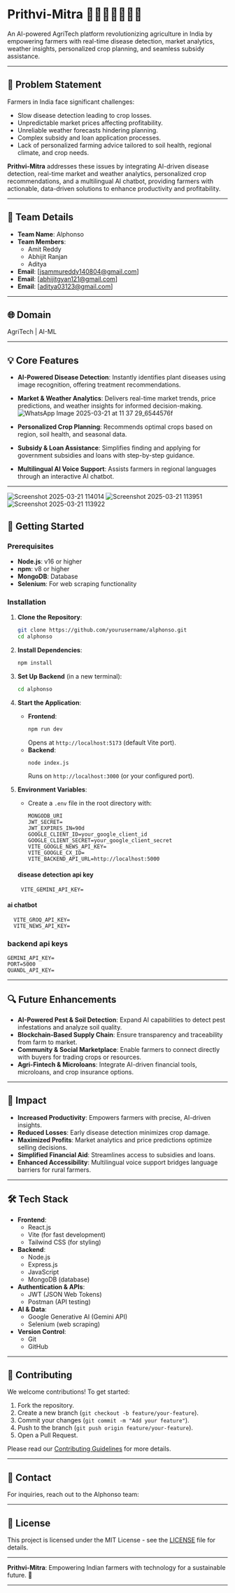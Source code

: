 # Prithvi-Mitra 🌿🧑🏻‍🌾💵🚜🌽

An AI-powered AgriTech platform revolutionizing agriculture in India by empowering farmers with real-time disease detection, market analytics, weather insights, personalized crop planning, and seamless subsidy assistance.

---

## 🎯 Problem Statement

Farmers in India face significant challenges:
- Slow disease detection leading to crop losses.
- Unpredictable market prices affecting profitability.
- Unreliable weather forecasts hindering planning.
- Complex subsidy and loan application processes.
- Lack of personalized farming advice tailored to soil health, regional climate, and crop needs.

**Prithvi-Mitra** addresses these issues by integrating AI-driven disease detection, real-time market and weather analytics, personalized crop recommendations, and a multilingual AI chatbot, providing farmers with actionable, data-driven solutions to enhance productivity and profitability.

---

## 👥 Team Details

- **Team Name**: Alphonso  
- **Team Members**:  
  - Amit Reddy  
  - Abhijit Ranjan  
  - Aditya  
- **Email**: [jsammureddy140804@gmail.com]  
- **Email**: [abhijitgyan121@gmail.com]
- **Email**: [aditya03123@gmail.com]

---

## 🌐 Domain

AgriTech | AI-ML

---

## 💡 Core Features

- **AI-Powered Disease Detection**: Instantly identifies plant diseases using image recognition, offering treatment recommendations.  
- **Market & Weather Analytics**: Delivers real-time market trends, price predictions, and weather insights for informed decision-making.  ![WhatsApp Image 2025-03-21 at 11 37 29_6544576f](https://github.com/user-attachments/assets/8fc59cf9-20c4-4b3e-822d-013da7a15eac)

- **Personalized Crop Planning**: Recommends optimal crops based on region, soil health, and seasonal data.  
- **Subsidy & Loan Assistance**: Simplifies finding and applying for government subsidies and loans with step-by-step guidance.  
- **Multilingual AI Voice Support**: Assists farmers in regional languages through an interactive AI chatbot.  

---
![Screenshot 2025-03-21 114014](https://github.com/user-attachments/assets/661bc7b1-84fe-4875-bdd5-73fdedd3b6e7)
![Screenshot 2025-03-21 113951](https://github.com/user-attachments/assets/bc256ee5-9455-48ef-afb5-3139e337c83e)
![Screenshot 2025-03-21 113922](https://github.com/user-attachments/assets/75feced1-fb54-4ba4-98f0-9c37cba49843)



## 🚀 Getting Started

### Prerequisites

- **Node.js**: v16 or higher  
- **npm**: v8 or higher  
- **MongoDB**: Database  
- **Selenium**: For web scraping functionality  

### Installation

1. **Clone the Repository**:
   ```bash
   git clone https://github.com/yourusername/alphonso.git
   cd alphonso
   ```

2. **Install Dependencies**:
   ```bash
   npm install
   ```

3. **Set Up Backend** (in a new terminal):
   ```bash
   cd alphonso
   ```

4. **Start the Application**:
   - **Frontend**:
     ```bash
     npm run dev
     ```
     Opens at `http://localhost:5173` (default Vite port).
   - **Backend**:
     ```bash
     node index.js
     ```
     Runs on `http://localhost:3000` (or your configured port).

5. **Environment Variables**:
   - Create a `.env` file in the root directory with:
     ```
     MONGODB_URI
     JWT_SECRET=
     JWT_EXPIRES_IN=90d
     GOOGLE_CLIENT_ID=your_google_client_id
     GOOGLE_CLIENT_SECRET=your_google_client_secret
     VITE_GOOGLE_NEWS_API_KEY=
     VITE_GOOGLE_CX_ID=
     VITE_BACKEND_API_URL=http://localhost:5000

    ####  disease detection api key
     ```
      VITE_GEMINI_API_KEY=
 #### ai chatbot
  
      VITE_GROQ_API_KEY=
      VITE_NEWS_API_KEY=

### backend api keys
    GEMINI_API_KEY=
    PORT=5000
    QUANDL_API_KEY=
    

---

## 🔍 Future Enhancements

- **AI-Powered Pest & Soil Detection**: Expand AI capabilities to detect pest infestations and analyze soil quality.  
- **Blockchain-Based Supply Chain**: Ensure transparency and traceability from farm to market.  
- **Community & Social Marketplace**: Enable farmers to connect directly with buyers for trading crops or resources.  
- **Agri-Fintech & Microloans**: Integrate AI-driven financial tools, microloans, and crop insurance options.  

---

## 💪 Impact

- **Increased Productivity**: Empowers farmers with precise, AI-driven insights.  
- **Reduced Losses**: Early disease detection minimizes crop damage.  
- **Maximized Profits**: Market analytics and price predictions optimize selling decisions.  
- **Simplified Financial Aid**: Streamlines access to subsidies and loans.  
- **Enhanced Accessibility**: Multilingual voice support bridges language barriers for rural farmers.  

---

## 🛠 Tech Stack

- **Frontend**:  
  - React.js  
  - Vite (for fast development)  
  - Tailwind CSS (for styling)  
- **Backend**:  
  - Node.js  
  - Express.js  
  - JavaScript  
  - MongoDB (database)  
- **Authentication & APIs**:  
  - JWT (JSON Web Tokens)  
  - Postman (API testing)  
- **AI & Data**:  
  - Google Generative AI (Gemini API)  
  - Selenium (web scraping)  
- **Version Control**:  
  - Git  
  - GitHub  

---

## 🤝 Contributing

We welcome contributions! To get started:
1. Fork the repository.
2. Create a new branch (`git checkout -b feature/your-feature`).
3. Commit your changes (`git commit -m "Add your feature"`).
4. Push to the branch (`git push origin feature/your-feature`).
5. Open a Pull Request.

Please read our [Contributing Guidelines](CONTRIBUTING.md) for more details.

---

##  📧 Contact


For inquiries, reach out to the Alphonso team:  



---

## 📜 License

This project is licensed under the MIT License - see the [LICENSE](LICENSE) file for details.


---


**Prithvi-Mitra**: Empowering Indian farmers with technology for a sustainable future. 🌾

---

